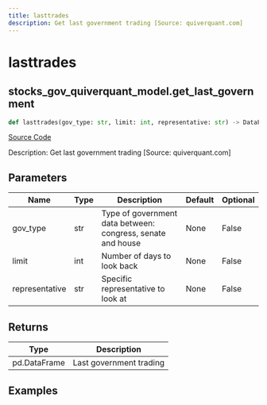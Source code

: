 ```yaml
---
title: lasttrades
description: Get last government trading [Source: quiverquant.com]
---
```

# lasttrades

## stocks_gov_quiverquant_model.get_last_government

```python
def lasttrades(gov_type: str, limit: int, representative: str) -> DataFrame:
```
[Source Code](https://github.com/OpenBB-finance/OpenBBTerminal/tree/main/openbb_terminal/stocks/government/quiverquant_model.py#L163)

Description: Get last government trading [Source: quiverquant.com]

## Parameters

| Name | Type | Description | Default | Optional |
| ---- | ---- | ----------- | ------- | -------- |
| gov_type | str | Type of government data between: congress, senate and house | None | False |
| limit | int | Number of days to look back | None | False |
| representative | str | Specific representative to look at | None | False |

## Returns

| Type | Description |
| ---- | ----------- |
| pd.DataFrame | Last government trading |

## Examples

